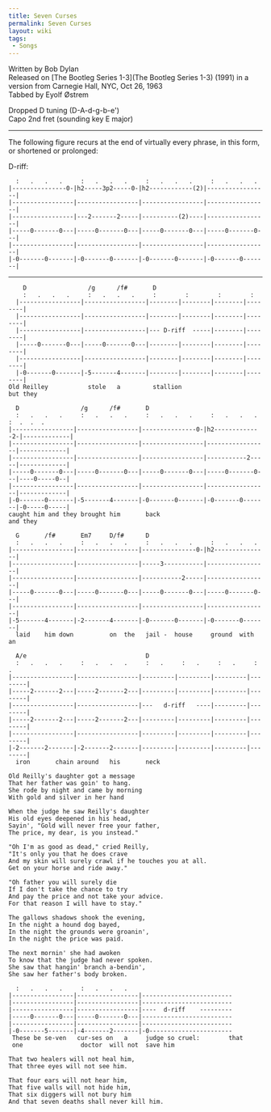 ```yaml
---
title: Seven Curses
permalink: Seven Curses
layout: wiki
tags:
 - Songs
---
```


Written by Bob Dylan  
Released on [The Bootleg Series 1-3](The Bootleg Series 1-3)
(1991) in a version from Carnegie Hall, NYC, Oct 26, 1963  
Tabbed by Eyolf Østrem

Dropped D tuning (D-A-d-g-b-e')  
Capo 2nd fret (sounding key E major)

* * * * *

The following figure recurs at the end of virtually every phrase, in
this form, or shortened or prolonged:

D-riff:

      :   .   .   .     :   .   .   .     :   .   .   .     :   .   .   .
    |---------------0-|h2-----3p2-----0-|h2------------(2)|-----------------|
    |-----------------|-----------------|-----------------|-----------------|
    |-----------------|---2-------2-----|----------(2)----|-----------------|
    |-----0-------0---|-----0-------0---|-----0-------0---|-----0-------0---|
    |-----------------|-----------------|-----------------|-----------------|
    |-0-------0-------|-0-------0-------|-0-------0-------|-0-------0-------|

* * * * *

        D                 /g      /f#       D
        :   .   .   .     :   .   .   .     :        :        :        :
      |-----------------|-----------------|--------|--------|--------|--------|
      |-----------------|-----------------|--------|--------|--------|--------|
      |-----------------|-----------------|--- D-riff  -----|--------|--------|
      |-----0-------0---|-----0-------0---|--------|--------|--------|--------|
      |-----------------|-----------------|--------|--------|--------|--------|
      |-0-------0-------|-5-------4-------|--------|--------|--------|--------|
    Old Reilley           stole   a         stallion                      but they

      D                 /g      /f#       D
      :   .   .   .     :   .   .   .     :   .   .   .     :   .   .   .     :  .  .  .
    |-----------------|-----------------|---------------0-|h2-------------2-|-------------|
    |-----------------|-----------------|-----------------|-----------------|-------------|
    |-----------------|-----------------|-----------------|-----------2-----|-------------|
    |-----0-------0---|-----0-------0---|-----0-------0---|-----0-------0---|----0-----0--|
    |-----------------|-----------------|-----------------|-----------------|-------------|
    |-0-------0-------|-5-------4-------|-0-------0-------|-0-------0-------|-0-----0-----|
    caught him and they brought him       back                                      and they

      G       /f#       Em7     D/f#      D
      :   .   .   .     :   .   .   .     :   .   .   .     :   .   .   .
    |-----------------|-----------------|---------------0-|h2---------------|
    |-----------------|-----------------|-----3-----------|-----------------|
    |-----------------|-----------------|-----------2-----|-----------------|
    |-----0-------0---|-----0-------0---|-----0-------0---|-----0-------0---|
    |-----------------|-----------------|-----------------|-----------------|
    |-5-------4-------|-2-------4-------|-0-------0-------|-0-------0-------|
      laid    him down          on  the   jail -  house     ground  with an

      A/e                                 D
      :   .   .   .     :   .   .   .     :   .     :   .     :   .     :   .
    |-----------------|-----------------|---------|---------|---------|--------|
    |-----2-------2---|-----2-------2---|---------|---------|---------|--------|
    |-----------------|-----------------|---   d-riff   ----|---------|--------|
    |-----2-------2---|-----2-------2---|---------|---------|---------|--------|
    |-----------------|-----------------|---------|---------|---------|--------|
    |-2-------2-------|-2-------2-------|---------|---------|---------|--------|
      iron       chain around   his       neck

    Old Reilly's daughter got a message
    That her father was goin' to hang.
    She rode by night and came by morning
    With gold and silver in her hand

    When the judge he saw Reilly's daughter
    His old eyes deepened in his head,
    Sayin', "Gold will never free your father,
    The price, my dear, is you instead."

    "Oh I'm as good as dead," cried Reilly,
    "It's only you that he does crave
    And my skin will surely crawl if he touches you at all.
    Get on your horse and ride away."

    "Oh father you will surely die
    If I don't take the chance to try
    And pay the price and not take your advice.
    For that reason I will have to stay."

    The gallows shadows shook the evening,
    In the night a hound dog bayed,
    In the night the grounds were groanin',
    In the night the price was paid.

    The next mornin' she had awoken
    To know that the judge had never spoken.
    She saw that hangin' branch a-bendin',
    She saw her father's body broken.

      :   .   .   .     :   .   .   .
    |-----------------|-----------------|-------------------------
    |-----------------|-----------------|-------------------------
    |-----------------|-----------------|----  d-riff    ---------
    |-----0-------0---|-----0-------0---|-------------------------
    |-----------------|-----------------|-------------------------
    |-0-------5-------|-4-------2-------|-0-----------------------
     These be se-ven   cur-ses on   a     judge so cruel:        that
     one                doctor  will not  save him

    That two healers will not heal him,
    That three eyes will not see him.

    That four ears will not hear him,
    That five walls will not hide him,
    That six diggers will not bury him
    And that seven deaths shall never kill him.
